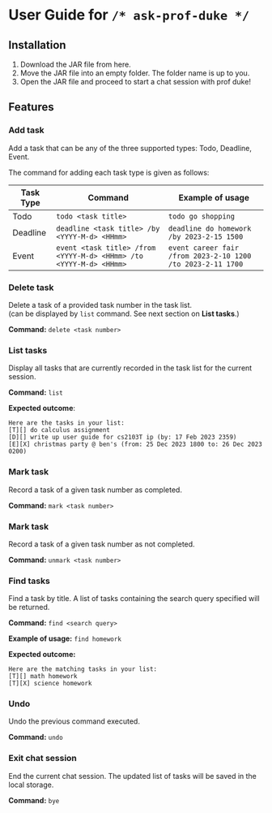 # User Guide for `/* ask-prof-duke */`


## Installation

1. Download the JAR file from here. 
2. Move the JAR file into an empty folder. The folder name is up to you.
3. Open the JAR file and proceed to start a chat session with prof duke!


## Features

### Add task
Add a task that can be any of the three supported types: Todo, Deadline, Event.

The command for adding each task type is given as follows:

| Task Type | Command                                                            | Example of usage                                            |
|-----------|--------------------------------------------------------------------|-------------------------------------------------------------|
| Todo      | `todo <task title>`                                                | `todo go shopping`                                          |
| Deadline  | `deadline <task title> /by <YYYY-M-d> <HHmm>`                      | `deadline do homework /by 2023-2-15 1500`                   |
| Event     | `event <task title> /from <YYYY-M-d> <HHmm> /to <YYYY-M-d> <HHmm>` | `event career fair /from 2023-2-10 1200 /to 2023-2-11 1700` |


### Delete task
Delete a task of a provided task number in the task list.<br>(can be displayed by `list` command. See next section on **List tasks**.)

**Command:** `delete <task number>`


### List tasks
Display all tasks that are currently recorded in the task list for the current session.

**Command:** `list`

**Expected outcome**:
```
Here are the tasks in your list:
[T][] do calculus assignment
[D][] write up user guide for cs2103T ip (by: 17 Feb 2023 2359)
[E][X] christmas party @ ben's (from: 25 Dec 2023 1800 to: 26 Dec 2023 0200)
```


### Mark task
Record a task of a given task number as completed.

**Command:** `mark <task number>`


### Mark task
Record a task of a given task number as not completed.

**Command:** `unmark <task number>`


### Find tasks
Find a task by title. A list of tasks containing the search query specified will be returned.

**Command:** `find <search query>`

**Example of usage:** `find homework`

**Expected outcome:**
```
Here are the matching tasks in your list:
[T][] math homework
[T][X] science homework
```


### Undo
Undo the previous command executed.

**Command:** `undo`


### Exit chat session
End the current chat session. The updated list of tasks will be saved in the local storage.

**Command:** `bye`


